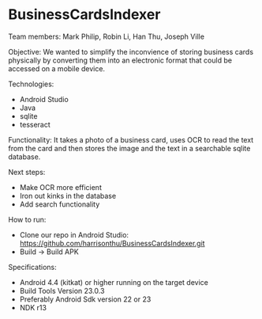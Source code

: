 # BusinessCardsIndexer

Team members: Mark Philip, Robin Li, Han Thu, Joseph Ville

Objective:
We wanted to simplify the inconvience of storing business cards physically by converting them into an electronic format that could be accessed on a mobile device.

Technologies:
- Android Studio
- Java
- sqlite
- tesseract

Functionality:
It takes a photo of a business card, uses OCR to read the text from the card and then stores the image and the text in a searchable sqlite database.

Next steps:
- Make OCR more efficient
- Iron out kinks in the database
- Add search functionality

How to run:
- Clone our repo in Android Studio: https://github.com/harrisonthu/BusinessCardsIndexer.git
- Build -> Build APK

Specifications:
- Android 4.4 (kitkat) or higher running on the target device
- Build Tools Version 23.0.3
- Preferably Android Sdk version 22 or 23
- NDK r13
